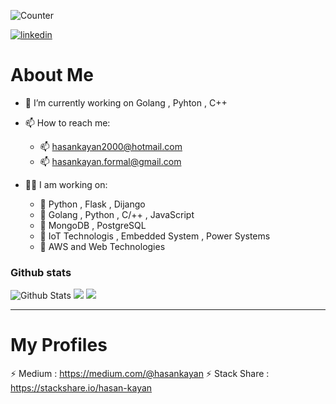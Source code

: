 

![Counter](https://komarev.com/ghpvc/?username=hasan-kayan&style=flat-square&label=Profile%20Views)

[![linkedin](https://img.shields.io/badge/linkedin-0A66C2?style=for-the-badge&logo=linkedin&logoColor=white)](https://www.linkedin.com/in/hasan-kayan-37a59319b/) 

# About Me

- 🔭 I’m currently working on Golang , Pyhton , C++
- 📫 How to reach me: 
  - 📫 hasankayan2000@hotmail.com
  - 📫 hasankayan.formal@gmail.com
 
  
- 👨‍💻 I am working on:
  - 📌 Python , Flask , Dijango 
  - 📌 Golang , Python , C/++ , JavaScript 
  - 📌 MongoDB , PostgreSQL 
  - 📌 IoT Technologis , Embedded System , Power Systems 
  - 📌 AWS and Web Technologies
  

  

### Github stats


![Github Stats](https://github-readme-stats.vercel.app/api?username=hasan-kayan&show_icons=true&theme=default&hide_border=false&locale=en)
![](https://github-profile-summary-cards.vercel.app/api/cards/productive-time?username=hasan-kayan&theme=github&utcOffset=3)
![](https://github-profile-summary-cards.vercel.app/api/cards/profile-details?username=hasan-kayan&theme=github)


---


# My Profiles 

⚡ Medium : https://medium.com/@hasankayan
⚡ Stack Share : https://stackshare.io/hasan-kayan



